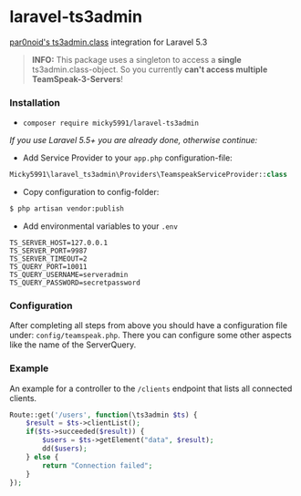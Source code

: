 # laravel-ts3admin
[par0noid's ts3admin.class](https://github.com/par0noid/ts3admin.class) integration for Laravel 5.3

> **INFO:** This package uses a singleton to access a **single** ts3admin.class-object. So you currently **can't access multiple TeamSpeak-3-Servers**!

### Installation
- `composer require micky5991/laravel-ts3admin`

*If you use Laravel 5.5+ you are already done, otherwise continue:*
- Add Service Provider to your `app.php` configuration-file:
```php
Micky5991\laravel_ts3admin\Providers\TeamspeakServiceProvider::class
```
- Copy configuration to config-folder: 
```bash 
$ php artisan vendor:publish
``` 

- Add environmental variables to your `.env`
```
TS_SERVER_HOST=127.0.0.1
TS_SERVER_PORT=9987
TS_SERVER_TIMEOUT=2
TS_QUERY_PORT=10011
TS_QUERY_USERNAME=serveradmin
TS_QUERY_PASSWORD=secretpassword
```
### Configuration
After completing all steps from above you should have a configuration file under: `config/teamspeak.php`. There you can configure some other aspects like the name of the ServerQuery.

### Example
An example for a controller to the `/clients` endpoint that lists all connected clients.
```php
Route::get('/users', function(\ts3admin $ts) {
    $result = $ts->clientList();
    if($ts->succeeded($result)) {
        $users = $ts->getElement("data", $result);
        dd($users);
    } else {
        return "Connection failed";
    }
});
```